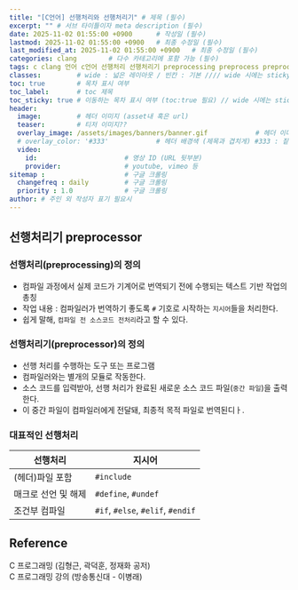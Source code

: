 ```yaml
---
title: "[C언어] 선행처리와 선행처리기" # 제목 (필수)
excerpt: "" # 서브 타이틀이자 meta description (필수)
date: 2025-11-02 01:55:00 +0900      # 작성일 (필수)
lastmod: 2025-11-02 01:55:00 +0900   # 최종 수정일 (필수)
last_modified_at: 2025-11-02 01:55:00 +0900   # 최종 수정일 (필수)
categories: clang        # 다수 카테고리에 포함 가능 (필수)
tags: c clang 언어 c언어 선행처리 선행처리기 preprocessing preprocess preprocessor 파일포함 매크로 조건부 컴파일 조건부컴파일                     # 태그 복수개 가능 (필수)
classes:         # wide : 넓은 레이아웃 / 빈칸 : 기본 //// wide 시에는 sticky toc 불가
toc: true        # 목차 표시 여부
toc_label:       # toc 제목
toc_sticky: true # 이동하는 목차 표시 여부 (toc:true 필요) // wide 시에는 sticky toc 불가
header: 
  image:         # 헤더 이미지 (asset내 혹은 url)
  teaser:        # 티저 이미지??
  overlay_image: /assets/images/banners/banner.gif            # 헤더 이미지 (제목과 겹치게)
  # overlay_color: '#333'            # 헤더 배경색 (제목과 겹치게) #333 : 짙은 회색 (필수)
  video:
    id:                      # 영상 ID (URL 뒷부분)
    provider:                # youtube, vimeo 등
sitemap :                    # 구글 크롤링
  changefreq : daily         # 구글 크롤링
  priority : 1.0             # 구글 크롤링
author: # 주인 외 작성자 표기 필요시
---
```

<!--postNo: 20251102_012-->


## 선행처리기 preprocessor  

### 선행처리(preprocessing)의 정의  

- 컴파일 과정에서 실제 코드가 기계어로 번역되기 전에 수행되는 텍스트 기반 작업의 총칭  
- 작업 내용 : 컴파일러가 번역하기 좋도록 `#` 기호로 시작하는 `지시어`들을 처리한다.  
- 쉽게 말해, `컴파일 전 소스코드 전처리`라고 할 수 있다.  

### 선행처리기(preprocessor)의 정의  

- 선행 처리를 수행하는 도구 또는 프로그램  
- 컴파일러와는 별개의 모듈로 작동한다.  
- 소스 코드를 입력받아, 선행 처리가 완료된 새로운 소스 코드 파일(`중간 파일`)을 출력한다.  
- 이 중간 파일이 컴파일러에게 전달돼, 최종적 목적 파일로 번역된디ㅏ.  

### 대표적인 선행처리  

| 선행처리        | 지시어                               |
| ----------- | --------------------------------- |
| (헤더)파일 포함   | `#include`                        |
| 매크로 선언 및 해제 | `#define`, `#undef`               |
| 조건부 컴파일     | `#if`, `#else`, `#elif`, `#endif` |


## Reference  

C 프로그래밍 (김형근, 곽덕훈, 정재화 공저)  
C 프로그래밍 강의 (방송통신대 - 이병래)  

